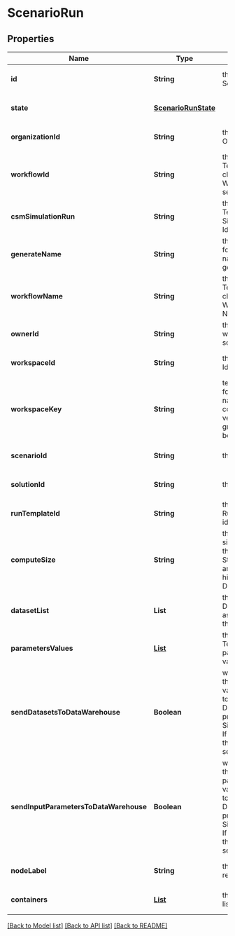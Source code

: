 # ScenarioRun
## Properties

Name | Type | Description | Notes
------------ | ------------- | ------------- | -------------
**id** | **String** | the ScenarioRun | [optional] [default to null]
**state** | [**ScenarioRunState**](ScenarioRunState.md) |  | [optional] [default to null]
**organizationId** | **String** | the Organization id | [optional] [default to null]
**workflowId** | **String** | the Cosmo Tech compute cluster Argo Workflow Id to search | [optional] [default to null]
**csmSimulationRun** | **String** | the Cosmo Tech Simulation Run Id | [optional] [default to null]
**generateName** | **String** | the base name for workflow name generation | [optional] [default to null]
**workflowName** | **String** | the Cosmo Tech compute cluster Argo Workflow Name | [optional] [default to null]
**ownerId** | **String** | the user id which own this scenariorun | [optional] [default to null]
**workspaceId** | **String** | the Workspace Id | [optional] [default to null]
**workspaceKey** | **String** | technical key for resource name convention and version grouping. Must be unique | [optional] [default to null]
**scenarioId** | **String** | the Scenario Id | [optional] [default to null]
**solutionId** | **String** | the Solution Id | [optional] [default to null]
**runTemplateId** | **String** | the Solution Run Template id | [optional] [default to null]
**computeSize** | **String** | the compute size needed for this Analysis. Standard sizes are basic and highcpu. Default is basic | [optional] [default to null]
**datasetList** | **List** | the list of Dataset Id associated to this Analysis | [optional] [default to null]
**parametersValues** | [**List**](RunTemplateParameterValue.md) | the list of Run Template parameters values | [optional] [default to null]
**sendDatasetsToDataWarehouse** | **Boolean** | whether or not the Datasets values are send to the DataWarehouse prior to Simulation Run. If not set follow the Workspace setting | [optional] [default to null]
**sendInputParametersToDataWarehouse** | **Boolean** | whether or not the input parameters values are send to the DataWarehouse prior to Simulation Run. If not set follow the Workspace setting | [optional] [default to null]
**nodeLabel** | **String** | the node label request | [optional] [default to null]
**containers** | [**List**](ScenarioRunContainer.md) | the containers list | [optional] [default to null]

[[Back to Model list]](../README.md#documentation-for-models) [[Back to API list]](../README.md#documentation-for-api-endpoints) [[Back to README]](../README.md)

